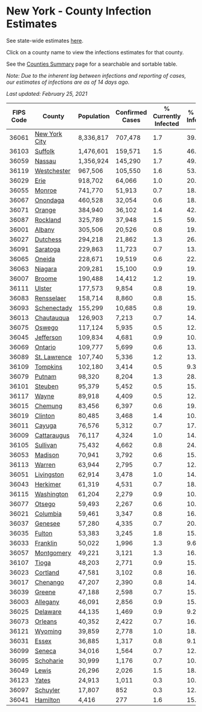 # New York - County Infection Estimates

See state-wide estimates [here](/infections/us-ny).

Click on a county name to view the infections estimates for that county.

See the [Counties Summary](/infections/summary-counties) page for a searchable and sortable table.

*Note: Due to the inherent lag between infections and reporting of cases, our estimates of infections are as of 14 days ago.*

*Last updated: February 25, 2021*

|   FIPS Code |                         County |   Population |   Confirmed Cases |   % Currently Infected |   % Total Infected |
|-------------|--------------------------------|--------------|-------------------|------------------------|--------------------|
|       36061 | [New York City](new-york-city) |    8,336,817 |           707,478 |                    1.7 |               39.0 |
|       36103 |             [Suffolk](suffolk) |    1,476,601 |           159,571 |                    1.5 |               46.2 |
|       36059 |               [Nassau](nassau) |    1,356,924 |           145,290 |                    1.7 |               49.2 |
|       36119 |     [Westchester](westchester) |      967,506 |           105,550 |                    1.6 |               53.4 |
|       36029 |                   [Erie](erie) |      918,702 |            64,066 |                    1.0 |               20.1 |
|       36055 |               [Monroe](monroe) |      741,770 |            51,913 |                    0.7 |               18.9 |
|       36067 |           [Onondaga](onondaga) |      460,528 |            32,054 |                    0.6 |               18.9 |
|       36071 |               [Orange](orange) |      384,940 |            36,102 |                    1.4 |               42.0 |
|       36087 |           [Rockland](rockland) |      325,789 |            37,948 |                    1.5 |               59.9 |
|       36001 |               [Albany](albany) |      305,506 |            20,526 |                    0.8 |               19.4 |
|       36027 |           [Dutchess](dutchess) |      294,218 |            21,862 |                    1.3 |               26.7 |
|       36091 |           [Saratoga](saratoga) |      229,863 |            11,723 |                    0.7 |               13.6 |
|       36065 |               [Oneida](oneida) |      228,671 |            19,519 |                    0.6 |               22.7 |
|       36063 |             [Niagara](niagara) |      209,281 |            15,100 |                    0.9 |               19.5 |
|       36007 |               [Broome](broome) |      190,488 |            14,412 |                    1.2 |               19.4 |
|       36111 |               [Ulster](ulster) |      177,573 |             9,854 |                    0.8 |               19.5 |
|       36083 |       [Rensselaer](rensselaer) |      158,714 |             8,860 |                    0.8 |               15.1 |
|       36093 |     [Schenectady](schenectady) |      155,299 |            10,685 |                    0.8 |               19.3 |
|       36013 |       [Chautauqua](chautauqua) |      126,903 |             7,213 |                    0.7 |               14.0 |
|       36075 |               [Oswego](oswego) |      117,124 |             5,935 |                    0.5 |               12.7 |
|       36045 |         [Jefferson](jefferson) |      109,834 |             4,681 |                    0.9 |               10.6 |
|       36069 |             [Ontario](ontario) |      109,777 |             5,699 |                    0.6 |               13.4 |
|       36089 |   [St. Lawrence](st.-lawrence) |      107,740 |             5,336 |                    1.2 |               13.0 |
|       36109 |           [Tompkins](tompkins) |      102,180 |             3,414 |                    0.5 |                9.3 |
|       36079 |               [Putnam](putnam) |       98,320 |             8,204 |                    1.3 |               28.6 |
|       36101 |             [Steuben](steuben) |       95,379 |             5,452 |                    0.5 |               15.7 |
|       36117 |                 [Wayne](wayne) |       89,918 |             4,409 |                    0.5 |               12.6 |
|       36015 |             [Chemung](chemung) |       83,456 |             6,397 |                    0.6 |               19.5 |
|       36019 |             [Clinton](clinton) |       80,485 |             3,468 |                    1.4 |               10.9 |
|       36011 |               [Cayuga](cayuga) |       76,576 |             5,312 |                    0.7 |               17.4 |
|       36009 |     [Cattaraugus](cattaraugus) |       76,117 |             4,324 |                    1.0 |               14.2 |
|       36105 |           [Sullivan](sullivan) |       75,432 |             4,662 |                    0.8 |               24.8 |
|       36053 |             [Madison](madison) |       70,941 |             3,792 |                    0.6 |               15.3 |
|       36113 |               [Warren](warren) |       63,944 |             2,795 |                    0.7 |               12.6 |
|       36051 |       [Livingston](livingston) |       62,914 |             3,478 |                    1.0 |               14.3 |
|       36043 |           [Herkimer](herkimer) |       61,319 |             4,531 |                    0.7 |               18.9 |
|       36115 |       [Washington](washington) |       61,204 |             2,279 |                    0.9 |               10.8 |
|       36077 |               [Otsego](otsego) |       59,493 |             2,267 |                    0.6 |               10.0 |
|       36021 |           [Columbia](columbia) |       59,461 |             3,347 |                    0.8 |               16.7 |
|       36037 |             [Genesee](genesee) |       57,280 |             4,335 |                    0.7 |               20.4 |
|       36035 |               [Fulton](fulton) |       53,383 |             3,245 |                    1.8 |               15.7 |
|       36033 |           [Franklin](franklin) |       50,022 |             1,996 |                    1.3 |                9.6 |
|       36057 |       [Montgomery](montgomery) |       49,221 |             3,121 |                    1.3 |               16.1 |
|       36107 |                 [Tioga](tioga) |       48,203 |             2,771 |                    0.9 |               15.0 |
|       36023 |           [Cortland](cortland) |       47,581 |             3,102 |                    0.8 |               16.2 |
|       36017 |           [Chenango](chenango) |       47,207 |             2,390 |                    0.8 |               14.0 |
|       36039 |               [Greene](greene) |       47,188 |             2,598 |                    0.7 |               15.8 |
|       36003 |           [Allegany](allegany) |       46,091 |             2,856 |                    0.9 |               15.6 |
|       36025 |           [Delaware](delaware) |       44,135 |             1,469 |                    0.9 |                9.2 |
|       36073 |             [Orleans](orleans) |       40,352 |             2,422 |                    0.7 |               16.6 |
|       36121 |             [Wyoming](wyoming) |       39,859 |             2,778 |                    1.0 |               18.1 |
|       36031 |                 [Essex](essex) |       36,885 |             1,317 |                    0.8 |                9.1 |
|       36099 |               [Seneca](seneca) |       34,016 |             1,564 |                    0.7 |               12.0 |
|       36095 |         [Schoharie](schoharie) |       30,999 |             1,176 |                    0.7 |               10.1 |
|       36049 |                 [Lewis](lewis) |       26,296 |             2,026 |                    1.5 |               18.8 |
|       36123 |                 [Yates](yates) |       24,913 |             1,011 |                    0.3 |               10.4 |
|       36097 |           [Schuyler](schuyler) |       17,807 |               852 |                    0.3 |               12.0 |
|       36041 |           [Hamilton](hamilton) |        4,416 |               277 |                    1.6 |               15.8 |